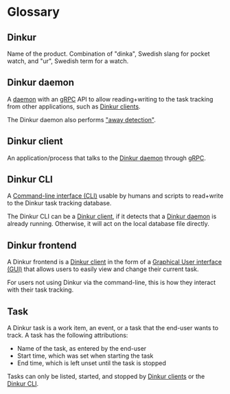 <!--
Dinkur the task time tracking utility.
<https://github.com/dinkur/dinkur>

SPDX-FileCopyrightText: 2021 Kalle Fagerberg
SPDX-License-Identifier: CC-BY-4.0
-->

# Glossary

## Dinkur

Name of the product. Combination of "dinka", Swedish slang for pocket watch, and
"ur", Swedish term for a watch.

## Dinkur daemon

A [daemon](https://en.wikipedia.org/wiki/Daemon_\(computing\)) with an
[gRPC](https://grpc.io/) API to allow reading+writing to the task tracking from
other applications, such as [Dinkur clients](#dinkur-client).

The Dinkur daemon also performs ["away detection"](away_detection.md).

## Dinkur client

An application/process that talks to the [Dinkur daemon](#dinkur-daemon) through
[gRPC](https://grpc.io/).

## Dinkur CLI

A [Command-line interface (CLI)](https://en.wikipedia.org/wiki/Command-line_interface)
usable by humans and scripts to read+write to the Dinkur task tracking database.

The Dinkur CLI can be a [Dinkur client](#dinkur-client), if it detects that a
[Dinkur daemon](#dinkur-daemon) is already running. Otherwise, it will act on
the local database file directly.

## Dinkur frontend

A Dinkur frontend is a [Dinkur client](#dinkur-client) in the form of a
[Graphical User interface (GUI)](https://en.wikipedia.org/wiki/Graphical_user_interface)
that allows users to easily view and change their current task.

For users not using Dinkur via the command-line, this is how they interact with
their task tracking.

## Task

A Dinkur task is a work item, an event, or a task that the end-user wants to
track. A task has the following attributions:

- Name of the task, as entered by the end-user
- Start time, which was set when starting the task
- End time, which is left unset until the task is stopped

Tasks can only be listed, started, and stopped by
[Dinkur clients](#dinkur-client) or the [Dinkur CLI](#dinkur-cli).
